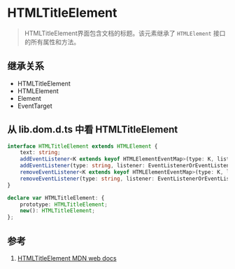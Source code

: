 # HTMLTitleElement

>HTMLTitleElement界面包含文档的标题。该元素继承了 `HTMLElement` 接口的所有属性和方法。

## 继承关系

- HTMLTitleElement
- HTMLElement
- Element
- EventTarget

## 从 lib.dom.d.ts 中看 HTMLTitleElement

```ts
interface HTMLTitleElement extends HTMLElement {
    text: string;
    addEventListener<K extends keyof HTMLElementEventMap>(type: K, listener: (this: HTMLTitleElement, ev: HTMLElementEventMap[K]) => any, options?: boolean | AddEventListenerOptions): void;
    addEventListener(type: string, listener: EventListenerOrEventListenerObject, options?: boolean | AddEventListenerOptions): void;
    removeEventListener<K extends keyof HTMLElementEventMap>(type: K, listener: (this: HTMLTitleElement, ev: HTMLElementEventMap[K]) => any, options?: boolean | EventListenerOptions): void;
    removeEventListener(type: string, listener: EventListenerOrEventListenerObject, options?: boolean | EventListenerOptions): void;
}

declare var HTMLTitleElement: {
    prototype: HTMLTitleElement;
    new(): HTMLTitleElement;
};
```

## 参考

1. [HTMLTitleElement MDN web docs](https://developer.mozilla.org/en-US/docs/Web/API/HTMLTitleElement)
